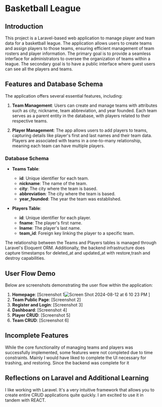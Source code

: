 # Basketball League

## Introduction

This project is a Laravel-based web application to manage player and team data for a basketball league. The application allows users to create teams and assign players to those teams, ensuring efficient management of team rosters and player information. The primary goal is to provide a seamless interface for administrators to oversee the organization of teams within a league. The secondary goal is to have a public interface where guest users can see all the players and teams.

## Features and Database Schema

The application offers several essential features, including:

1. **Team Management**: Users can create and manage teams with attributes such as city, nickname, team abbreviation, and year founded. Each team serves as a parent entity in the database, with players related to their respective teams.

2. **Player Management**: The app allows users to add players to teams, capturing details like player's first and last names and their team data. Players are associated with teams in a one-to-many relationship, meaning each team can have multiple players.

### Database Schema

- **Teams Table**: 
  - **id**: Unique identifier for each team.
  - **nickname**: The name of the team.
  - **city**: The city where the team is based.
  - **abbreviation**: The city where the team is based.
  - **year_founded**: The year the team was established.

- **Players Table**:
  - **id**: Unique identifier for each player.
  - **fname**: The player's first name.
  - **lname**: The player's last name.
  - **team_id**: Foreign key linking the player to a specific team.

The relationship between the Teams and Players tables is managed through Laravel's Eloquent ORM.
Additionally, the backend infrastructure does capture timestamps for deleted_at and updated_at with restore,trash and destroy capabilities.

## User Flow Demo

Below are screenshots demonstrating the user flow within the application:

1. **Homepage**: [Screenshot 1![Screen Shot 2024-08-12 at 6 10 23 PM](https://github.com/user-attachments/assets/617cdc6c-1c14-469b-a39c-56c9425fcf30)
]
2. **Team Public Page**: [Screenshot 2]
3. **Register and Login**: [Screenshot 3]
4. **Dashboard**: [Screenshot 4]
5. **Player CRUD**: [Screenshot 5]
6. **Team CRUD**: [Screenshot 6]

## Incomplete Features

While the core functionality of managing teams and players was successfully implemented, some features were not completed due to time constraints. Mainly I would have liked to complete the UI necessary for trashing, and restoring. Since the backend was complete for it

## Reflections on Laravel and Additional Learning

I like working with Laravel. It's a very intuitive framework that allows you to create entire CRUD applications quite quickly. I am excited to use it in tandem with REACT.

